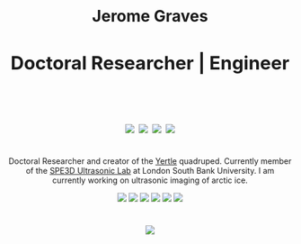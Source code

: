 <br><br><br>
<h1  align="center"><b>Jerome Graves <h3 align="center">Doctoral Researcher | Engineer </b>
<p  align="center">
<br>
<a href="https://www.linkedin.com/in/jerome-graves/"><img src="https://img.shields.io/badge/LinkedIn-0077B5?style=for-the-badge&logo=linkedin&logoColor=white" /></a> 
<a href="https://JeromeGraves.com"><img src="https://img.shields.io/badge/-JeromeGraves.com-green?style=for-the-badge" /></a>  
<a href="https://www.researchgate.net/profile/Jerome_Graves"><img src="https://img.shields.io/badge/Research_Gate-00CCBB.svg?&style=for-the-badge&logo=ResearchGatelogoColor=white" /></a>
<a href="https://twitter.com/vr_4all"><img src="https://img.shields.io/badge/Twitter-1DA1F2?style=for-the-badge&logo=twitter&logoColor=white" /></a> 
</p>
</h3> </h1>
<p align="center"> Doctoral Researcher and creator of the <a href="https://github.com/Jerome-Graves/yertle">Yertle</a> quadruped. Currently member of the <a href="https://sevanharput.github.io/team/">SPE3D Ultrasonic Lab</a> at London South Bank University. I am currently working on ultrasonic imaging of arctic ice.

<br>
<!--
<img width="10" style="border: 5px solid #000;border-radius:50px; display: block;margin-left: auto;margin-right: auto; width: 50%;" src="https://user-images.githubusercontent.com/12387040/154842373-42b3cce0-2450-4362-b23c-a2e9c3eca3d5.png">
</p>
-->
<p align="center">
<img src="https://img.shields.io/badge/c-%2300599C.svg?style=for-the-badge&logo=c&logoColor=white" />
<img src="https://img.shields.io/badge/c++-%2300599C.svg?style=for-the-badge&logo=c%2B%2B&logoColor=white" />
<img src="https://img.shields.io/badge/-VHDL-purple?style=for-the-badge" />
<img src="https://img.shields.io/badge/python-3670A0?style=for-the-badge&logo=python&logoColor=ffdd54" />
<img src="https://img.shields.io/badge/ros-%230A0FF9.svg?style=for-the-badge&logo=ros&logoColor=white" />
<img src="https://img.shields.io/badge/opencv-%23white.svg?style=for-the-badge&logo=opencv&logoColor=white" />
</p>
<h1></h1>
<p align="center">
<a href="mailto:jerome.a.graves@gmail.com"><img src="https://img.shields.io/badge/Gmail-D14836?style=for-the-badge&logo=gmail&logoColor=white" /></a> 
</p>



